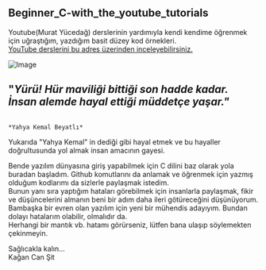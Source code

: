 ## Beginner_C-with_the_youtube_tutorials
Youtube(Murat Yücedağ) derslerinin yardımıyla kendi kendime öğrenmek için uğraştığım, yazdığım basit düzey kod örnekleri.<br/>
[YouTube derslerini bu adres üzerinden inceleyebilirsiniz.](https://www.youtube.com/playlist?list=PLKnjBHu2xXNP-E_TjR-g5Tslm6dW4UH_3) <br/>

![Image](https://images.unsplash.com/photo-1562516155-e0c1ee44059b?ixlib=rb-1.2.1&ixid=eyJhcHBfaWQiOjEyMDd9&auto=format&fit=crop&w=1189&q=80)<br/>

## "*Yürü! Hür maviliği bittiği son hadde kadar. İnsan alemde hayal ettiği müddetçe yaşar."* <br/>
                                                                         *Yahya Kemal Beyatlı*
                                                                                                  
Yukarıda "Yahya Kemal" in dediği gibi hayal etmek ve bu hayaller doğrultusunda yol almak insan amacının gayesi. </br>


Bende yazılım dünyasına giriş yapabilmek için C dilini baz olarak yola buradan başladım. Github komutlarını da anlamak ve öğrenmek için yazmış olduğum kodlarımı da sizlerle paylaşmak istedim.</br>
Bunun yanı sıra yaptığım hataları görebilmek için insanlarla paylaşmak, fikir ve düşüncelerini almanın beni bir adım daha ileri götüreceğini düşünüyorum.<br/>
Bambaşka bir evren olan yazılım için yeni bir mühendis adayıyım. Bundan dolayı hatalarım olabilir, olmalıdır da.<br/>
Herhangi bir mantık vb. hatamı görürseniz, lütfen bana ulaşıp söylemekten çekinmeyin. <br/>

Sağlıcakla kalın...<br/>
Kağan Can Şit<br/>
